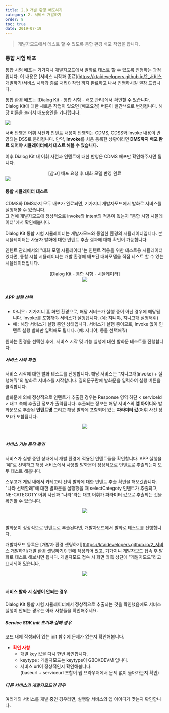 ```yaml
---
title: 2.8 개발 환경 배포하기
category: 2. 서비스 개발하기
order: 8
toc: true
date: 2019-07-19
---
```


> 개발자모드에서 테스트 할 수 있도록 통합 환경 배포 작업을 합니다.

### 통합 시험 배포

통합 시험 배포는 기가지니 개발자모드에서 발화로 테스트 할 수 있도록 진행하는 과정입니다. 이 내용은 [서비스 시작과 종료](https://ktaidevelopers.github.io/2_서비스 개발하기/서비스 시작과 종료 처리/) 작업 까지 완료하고 나서 진행하시길 권장 드립니다. 

통합 환경 배포는 [Dialog Kit - 통합 시험 - 배포 관리]에서 확인할 수 있습니다. Dialog Kit에 대한 새로운 작업이 있으면 [배포요청] 버튼이 빨간색으로 변경됩니다. 해당 버튼을 눌러서 배포승인을 기다립니다.

<img src = "https://user-images.githubusercontent.com/36177711/61195354-77037800-a702-11e9-930d-bc6ace9f2d92.png">

서버 반영은 어휘 사전과 인텐트 내용이 반영되는 CDMS, CDSS와 Invoke 내용이 반영되는 DSS로 분리됩니다. 만약, **Invoke**를 처음 등록한 상황이라면 **DMS까지 배포 완료 되어야 시뮬레이터에서 테스트 해볼 수 있습니다.**

이후 Dialog Kit 내 어휘 사전과 인텐트에 대한 반영은 CDMS 배포만 확인해주시면 됩니다. 

<div style="text-align:center">[참고] 배포 요청 후 대화 모델 반영 완료</div>

<img src = "https://user-images.githubusercontent.com/36177711/61510565-6159bf80-aa2e-11e9-8af8-0d80de551aba.png">

#### 통합 시뮬레이터 테스트

CDMS와 DMS까지 모두 배포가 완료되면, 기가지니 개발자모드에서 발화로 서비스를 실행해볼 수 있습니다.  
그 전에 개발자모드에 정상적으로 invoke와 intent의 적용이 됬는지 "통합 시험 시뮬레이터"에서 확인해봅니다. 

Dialog Kit 통합 시험 시뮬레이터는 개발자모드와 동일한 환경의 시뮬레이터입니다. 본 시뮬레이터는 사용자 발화에 대한 인텐트 추출 결과에 대해 확인이 가능합니다. 

인텐트 관리에서의 "대화 모델 시뮬레이터"는 인텐트 적용을 위한 테스트용 시뮬레이터였다면, 통합 시험 시뮬레이터는 개발 환경에 배포된 대화모델을 직접 테스트 할 수 있는 시뮬레이터입니다.

<div style="text-align:center">[Dialog Kit - 통합 시험 - 시뮬레이터]</div>

<center><img src = "https://user-images.githubusercontent.com/36177711/61510690-eb098d00-aa2e-11e9-8e10-cbcebd669f67.png" style="margin-bottom:20px"></center>

<h5>APP 실행 선택</h5>

- 아니오 : 기가지니 홈 화면 환경으로, 해당 서비스가 실행 중이 아닌 경우에 해당됩니다. Invoke를 포함해야 서비스가 실행됩니다. (예: 지니야, 지니고개 실행해줘)
- 예 : 해당 서비스가 실행 중인 상태입니다. 서비스가 실행 중이므로, Invoke 없이 인텐트 실행 발화만 입력해도 됩니다. (예: 지니야, 동물 선택해줘)

원하는 환경을 선택한 후에, 서비스 시작 및 기능 실행에 대한 발화문 테스트를 진행합니다.

<h5>서비스 시작 확인</h5>

서비스 시작에 대한 발화 테스트를 진행합니다. 해당 서비스는 "지니고개(invoke) + 실행해줘"의 발화로 서비스를 시작합니다. 질의문구란에 발화문을 입력하여 실행 버튼을 클릭합니다. 

발화문에 의해 정상적으로 인텐트가 추출된 경우는 Response 영역 하단 < serviceId > 태그 속에 추출된 정보가 출력됩니다. 추출되는 정보는 해당 서비스의 **앱 아이디**와 발화문으로 추출된 **인텐트명** 그리고 해당 발화에 포함되어 있는 **파라미터 값**(어휘 사전 정보)가 포함됩니다.

<center><img src = "https://user-images.githubusercontent.com/36177711/61511766-c3b4bf00-aa32-11e9-8edb-282fb37b8bf0.png" style="margin-bottom:20px"></center>

<h5>서비스 기능 동작 확인</h5>

서비스가 실행 중인 상태에서 개발 환경에 적용된 인텐트들을 확인합니다. APP 실행을 '예"로 선택하고 해당 서비스에서 사용할 발화문이 정상적으로 인텐트로 추출되는지 모두 테스트 해봅니다.

스무고개 게임 내에서 카테고리 선택 발화에 대한 인텐트 추출 확인을 해보겠습니다. "나라 선택할래"에 대한 발화문을 실행했을 때 selectCategoty 인텐트가 추출되고, NE-CATEGOTY 어휘 사전과 "나라"라는 대표 어휘가 파라미터 값으로 추출되는 것을 확인할 수 있습니다.

<center><img src = "https://user-images.githubusercontent.com/36177711/61512204-1642ab00-aa34-11e9-8fcf-8440d336bd1b.png" style="margin-bottom:20px"></center>

발화문이 정상적으로 인텐트로 추출된다면, 개발자모드에서 발화로 테스트를 진행합니다.

개발자모드 등록은 [개발자 환경 셋팅하기](https://ktaidevelopers.github.io/2_서비스 개발하기/개발 환경 셋팅하기/) 편에 작성되어 있고, 기가지니 개발자모드 접속 후 발화로 테스트 해보시면 됩니다. 개발자모드 접속 시 화면 좌측 상단에 "개발자모드"라고 표시되어 있습니다.

<center><img src="https://user-images.githubusercontent.com/36177711/59584455-0aa05380-9119-11e9-8316-d9c46948e2e1.png" style="margin-bottom:20px"/></center>

#### 서비스 발화 시 실행이 안되는 경우

Dialog KIt 통합 시험 시뮬레이터에서 정상적으로 추출되는 것을 확인했음에도 서비스 실행이 안되는 경우는 아래 사항들을 확인해주세요.

<h5>Service SDK init 초기화 실패 경우</h5>

코드 내에 작성되어 있는 init 함수에 문제가 없는지 확인해봅니다.  

- **<span style="color:red">확인 사항</span>**
  - 개발 key 값을 다시 한번 확인합니다.
  - keytype : 개발자모드는 keytype이 GBOXDEVM 입니다.
  - 서비스 url이 정상적인지 확인해봅니다.   
    (baseurl + serviceurl 조합이 웹 브라우저에서 문제 없이 돌아가는지 확인)

<h5>다른 서비스의 개발자모드인 경우</h5>

여러개의 서비스를 개발 중인 경우라면, 실행할 서비스의 앱 아이디가 맞는지 확인합니다.